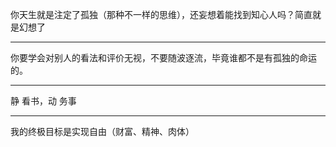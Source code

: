 你天生就是注定了孤独（那种不一样的思维），还妄想着能找到知心人吗？简直就是幻想了
___
你要学会对别人的看法和评价无视，不要随波逐流，毕竟谁都不是有孤独的命运的。
___
静 看书，动 务事
___
我的终极目标是实现自由（财富、精神、肉体）